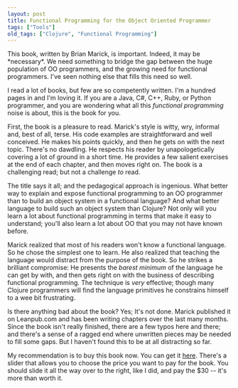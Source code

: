 ```yaml
---
layout: post
title: Functional Programming for the Object Oriented Programmer
tags: ["Tools"]
old_tags: ["Clojure", "Functional Programming"]
---
```


<meta http-equiv="refresh" content="3; url=http://blog.8thlight.com/uncle-bob/2012/08/24/functional-programming-for-the-object-oriented-programmer.html" />
This book, written by Brian Marick, is important. Indeed, it may be *necessary*. We need something to bridge the gap between the huge population of OO programmers, and the growing need for functional programmers. I've seen nothing else that fills this need so well.

I read a lot of books, but few are so competently written. I'm a hundred pages in and I'm loving it. If you are a Java, C\#, C++, Ruby, or Python programmer, and you are wondering what all this *functional programming* noise is about, this is the book for you.

First, the book is a pleasure to read. Marick's style is witty, wry, informal and, best of all, terse. His code examples are straightforward and well conceived. He makes his points quickly, and then he gets on with the next topic. There's no dawdling. He respects his reader by unapologetically covering a lot of ground in a short time. He provides a few salient exercises at the end of each chapter, and then moves right on. The book is a challenging read; but not a challenge *to* read.

The title says it all; and the pedagogical approach is ingenious. What better way to explain and expose functional programming to an OO programmer than to build an object system in a functional language? And what better language to build such an object system than Clojure? Not only will you learn a lot about functional programming in terms that make it easy to understand; you'll also learn a lot about OO that you may not have known before.

Marick realized that most of his readers won't know a functional language. So he chose the simplest one to learn. He also realized that teaching the language would distract from the purpose of the book. So he strikes a brilliant compromise: He presents the *barest minimum* of the language he can get by with, and then gets right on with the business of describing functional programming. The technique is *very* effective; though many Clojure programmers will find the language primitives he constrains himself to a wee bit frustrating.

Is there anything bad about the book? Yes; It's not done. Marick published it on Leanpub.com and has been writing chapters over the last many months. Since the book isn't really finished, there are a few typos here and there; and there's a sense of a ragged end where unwritten pieces may be needed to fill some gaps. But I haven't found this to be at all distracting so far.

My recommendation is to buy this book now. You can get it [here](https://leanpub.com/fp-oo). There's a slider that allows you to choose the price you want to pay for the book. You should slide it all the way over to the right, like I did, and pay the $30 -- it's more than worth it.
